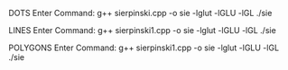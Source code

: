 DOTS
Enter Command:
	g++ sierpinski.cpp -o sie -lglut -lGLU -lGL
	./sie	
	
LINES
Enter Command:
	g++ sierpinski1.cpp -o sie -lglut -lGLU -lGL
	./sie

POLYGONS
Enter Command:
	g++ sierpinski1.cpp -o sie -lglut -lGLU -lGL
	./sie
	